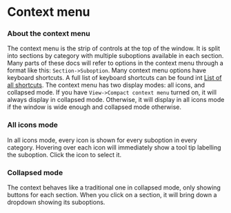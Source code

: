 # Context menu

### About the context menu

The context menu is the strip of controls at the top of the window. It is split into sections by category with multiple suboptions available in each section. Many parts of these docs will refer to options in the context menu through a format like this: `Section->Suboption`. Many context menu options have keyboard shortcuts. A full list of keyboard shortcuts can be found int [List of all shortcuts](/List%20of%20all%20shortcuts.md). The context menu has two display modes: all icons, and collapsed mode. If you have `View->Compact context menu` turned on, it will always display in collapsed mode. Otherwise, it will display in all icons mode if the window is wide enough and collapsed mode otherwise.

### All icons mode

In all icons mode, every icon is shown for every suboption in every category. Hovering over each icon will immediately show a tool tip labelling the suboption. Click the icon to select it.

### Collapsed mode

The context behaves like a traditional one in collapsed mode, only showing buttons for each section. When you click on a section, it will bring down a dropdown showing its suboptions.